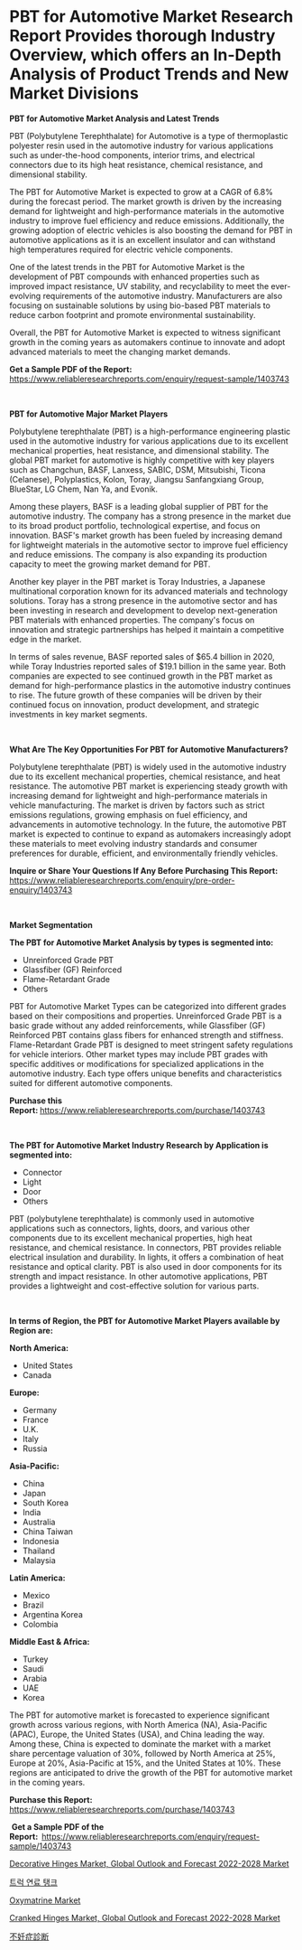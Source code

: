 <p><h1>PBT for Automotive Market Research Report Provides thorough Industry Overview, which offers an In-Depth Analysis of Product Trends and New Market Divisions</h1></p><p><strong>PBT for Automotive Market Analysis and Latest Trends</strong></p>
<p><p>PBT (Polybutylene Terephthalate) for Automotive is a type of thermoplastic polyester resin used in the automotive industry for various applications such as under-the-hood components, interior trims, and electrical connectors due to its high heat resistance, chemical resistance, and dimensional stability.</p><p>The PBT for Automotive Market is expected to grow at a CAGR of 6.8% during the forecast period. The market growth is driven by the increasing demand for lightweight and high-performance materials in the automotive industry to improve fuel efficiency and reduce emissions. Additionally, the growing adoption of electric vehicles is also boosting the demand for PBT in automotive applications as it is an excellent insulator and can withstand high temperatures required for electric vehicle components.</p><p>One of the latest trends in the PBT for Automotive Market is the development of PBT compounds with enhanced properties such as improved impact resistance, UV stability, and recyclability to meet the ever-evolving requirements of the automotive industry. Manufacturers are also focusing on sustainable solutions by using bio-based PBT materials to reduce carbon footprint and promote environmental sustainability.</p><p>Overall, the PBT for Automotive Market is expected to witness significant growth in the coming years as automakers continue to innovate and adopt advanced materials to meet the changing market demands.</p></p>
<p><strong>Get a Sample PDF of the Report:&nbsp;</strong> <a href="https://www.reliableresearchreports.com/enquiry/request-sample/1403743">https://www.reliableresearchreports.com/enquiry/request-sample/1403743</a></p>
<p>&nbsp;</p>
<p><strong>PBT for Automotive Major Market Players</strong></p>
<p><p>Polybutylene terephthalate (PBT) is a high-performance engineering plastic used in the automotive industry for various applications due to its excellent mechanical properties, heat resistance, and dimensional stability. The global PBT market for automotive is highly competitive with key players such as Changchun, BASF, Lanxess, SABIC, DSM, Mitsubishi, Ticona (Celanese), Polyplastics, Kolon, Toray, Jiangsu Sanfangxiang Group, BlueStar, LG Chem, Nan Ya, and Evonik.</p><p>Among these players, BASF is a leading global supplier of PBT for the automotive industry. The company has a strong presence in the market due to its broad product portfolio, technological expertise, and focus on innovation. BASF's market growth has been fueled by increasing demand for lightweight materials in the automotive sector to improve fuel efficiency and reduce emissions. The company is also expanding its production capacity to meet the growing market demand for PBT.</p><p>Another key player in the PBT market is Toray Industries, a Japanese multinational corporation known for its advanced materials and technology solutions. Toray has a strong presence in the automotive sector and has been investing in research and development to develop next-generation PBT materials with enhanced properties. The company's focus on innovation and strategic partnerships has helped it maintain a competitive edge in the market.</p><p>In terms of sales revenue, BASF reported sales of $65.4 billion in 2020, while Toray Industries reported sales of $19.1 billion in the same year. Both companies are expected to see continued growth in the PBT market as demand for high-performance plastics in the automotive industry continues to rise. The future growth of these companies will be driven by their continued focus on innovation, product development, and strategic investments in key market segments.</p></p>
<p>&nbsp;</p>
<p><strong>What Are The Key Opportunities For PBT for Automotive Manufacturers?</strong></p>
<p><p>Polybutylene terephthalate (PBT) is widely used in the automotive industry due to its excellent mechanical properties, chemical resistance, and heat resistance. The automotive PBT market is experiencing steady growth with increasing demand for lightweight and high-performance materials in vehicle manufacturing. The market is driven by factors such as strict emissions regulations, growing emphasis on fuel efficiency, and advancements in automotive technology. In the future, the automotive PBT market is expected to continue to expand as automakers increasingly adopt these materials to meet evolving industry standards and consumer preferences for durable, efficient, and environmentally friendly vehicles.</p></p>
<p><strong>Inquire or Share Your Questions If Any Before Purchasing This Report:</strong> <a href="https://www.reliableresearchreports.com/enquiry/pre-order-enquiry/1403743">https://www.reliableresearchreports.com/enquiry/pre-order-enquiry/1403743</a></p>
<p>&nbsp;</p>
<p><strong>Market Segmentation</strong></p>
<p><strong>The PBT for Automotive Market Analysis by types is segmented into:</strong></p>
<p><ul><li>Unreinforced Grade PBT</li><li>Glassfiber (GF) Reinforced</li><li>Flame-Retardant Grade</li><li>Others</li></ul></p>
<p><p>PBT for Automotive Market Types can be categorized into different grades based on their compositions and properties. Unreinforced Grade PBT is a basic grade without any added reinforcements, while Glassfiber (GF) Reinforced PBT contains glass fibers for enhanced strength and stiffness. Flame-Retardant Grade PBT is designed to meet stringent safety regulations for vehicle interiors. Other market types may include PBT grades with specific additives or modifications for specialized applications in the automotive industry. Each type offers unique benefits and characteristics suited for different automotive components.</p></p>
<p><strong>Purchase this Report:&nbsp;</strong><a href="https://www.reliableresearchreports.com/purchase/1403743">https://www.reliableresearchreports.com/purchase/1403743</a></p>
<p>&nbsp;</p>
<p><strong>The PBT for Automotive Market Industry Research by Application is segmented into:</strong></p>
<p><ul><li>Connector</li><li>Light</li><li>Door</li><li>Others</li></ul></p>
<p><p>PBT (polybutylene terephthalate) is commonly used in automotive applications such as connectors, lights, doors, and various other components due to its excellent mechanical properties, high heat resistance, and chemical resistance. In connectors, PBT provides reliable electrical insulation and durability. In lights, it offers a combination of heat resistance and optical clarity. PBT is also used in door components for its strength and impact resistance. In other automotive applications, PBT provides a lightweight and cost-effective solution for various parts.</p></p>
<p>&nbsp;</p>
<p><strong>In terms of Region, the PBT for Automotive Market Players available by Region are:</strong></p>
<p>
    <p> <strong> North America: </strong>
        <ul>
            <li>United States</li>
            <li>Canada</li>
        </ul>
        </p> 
    <p> <strong> Europe: </strong>
        <ul>
            <li>Germany</li>
            <li>France</li>
            <li>U.K.</li>
            <li>Italy</li>
            <li>Russia</li>
        </ul>
        </p> 
    <p> <strong> Asia-Pacific: </strong>
        <ul>
            <li>China</li>
            <li>Japan</li>
            <li>South Korea</li>
            <li>India</li>
            <li>Australia</li>
            <li>China Taiwan</li>
            <li>Indonesia</li>
            <li>Thailand</li>
            <li>Malaysia</li>
        </ul>
        </p> 
    <p> <strong> Latin America: </strong>
        <ul>
            <li>Mexico</li>
            <li>Brazil</li>
            <li>Argentina Korea</li>
            <li>Colombia</li>
        </ul>
        </p> 
    <p> <strong> Middle East & Africa: </strong>
        <ul>
            <li>Turkey</li>
            <li>Saudi</li>
            <li>Arabia</li>
            <li>UAE</li>
            <li>Korea</li>
        </ul>
    </p>
    </p>
<p><p>The PBT for automotive market is forecasted to experience significant growth across various regions, with North America (NA), Asia-Pacific (APAC), Europe, the United States (USA), and China leading the way. Among these, China is expected to dominate the market with a market share percentage valuation of 30%, followed by North America at 25%, Europe at 20%, Asia-Pacific at 15%, and the United States at 10%. These regions are anticipated to drive the growth of the PBT for automotive market in the coming years.</p></p>
<p><strong>Purchase this Report: </strong><a href="https://www.reliableresearchreports.com/purchase/1403743">https://www.reliableresearchreports.com/purchase/1403743</a></p>
<p>&nbsp;<strong>Get a Sample PDF of the Report:&nbsp;&nbsp;</strong><a href="https://www.reliableresearchreports.com/enquiry/request-sample/1403743">https://www.reliableresearchreports.com/enquiry/request-sample/1403743</a></p>
<p><strong></strong></p>
<p><p><a href="https://picayune-night-cbd.notion.site/Decorative-Hinges-Market-Global-Outlook-and-Forecast-2022-2028-Market-Size-Market-Trends-and-Grow-b0fdfea608104b87b1860fd0167b4f5e">Decorative Hinges Market, Global Outlook and Forecast 2022-2028 Market</a></p><p><a href="https://medium.com/@cesarytupaucek566/%ED%8A%B8%EB%9F%AD-%EC%97%B0%EB%A3%8C-%ED%83%B1%ED%81%AC-%EC%8B%9C%EC%9E%A5-%EC%84%B1%EA%B3%B5%EC%A0%81%EC%9D%B8-%EB%B9%84%EC%A6%88%EB%8B%88%EC%8A%A4-%EC%A0%84%EB%9E%B5%EC%9D%98-%EC%97%B4%EC%87%A0-2031%EB%85%84%EA%B9%8C%EC%A7%80-%EC%98%88%EC%B8%A1-334f9f3bdf97">트럭 연료 탱크</a></p><p><a href="https://view.publitas.com/reportprime-1/global-oxymatrine-market-by-types-applications-and-major-players-with-regional-growth-rate-analysis-and-development-situation-from-2024-to-2031/">Oxymatrine Market</a></p><p><a href="https://funky-papaya-cf4.notion.site/Cranked-Hinges-Market-Global-Outlook-and-Forecast-2022-2028-Market-Research-Report-Unlocks-Analysis-7705ca3c02164e9ba3505457155b0e0a">Cranked Hinges Market, Global Outlook and Forecast 2022-2028 Market</a></p><p><a href="https://medium.com/@ufukkocak157/%E4%B8%8D%E5%A6%8A%E7%97%87%E8%A8%BA%E6%96%AD%E5%B8%82%E5%A0%B4%E3%81%AE%E3%83%88%E3%83%AC%E3%83%B3%E3%83%89%E3%81%A8%E5%B8%82%E5%A0%B4%E5%88%86%E6%9E%90%E3%81%AF-2024%E5%B9%B4%E3%81%8B%E3%82%892031%E5%B9%B4%E3%81%BE%E3%81%A7%E3%81%AE%E4%BA%88%E6%B8%AC%E3%81%95%E3%82%8C%E3%81%A6%E3%81%84%E3%81%BE%E3%81%99-73e36c149441">不妊症診断</a></p></p>
